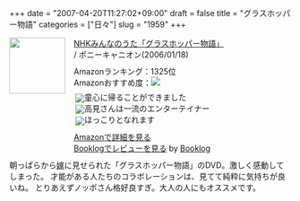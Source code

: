 +++
date = "2007-04-20T11:27:02+09:00"
draft = false
title = "グラスホッパー物語"
categories = ["日々"]
slug = "1959"
+++

<div class="booklog-all" style="margin-bottom:10px;"><div class="booklog-img" style="float:left; margin-right:15px;"><a href="http://www.amazon.co.jp/gp/product/B000CEK5A4%3ftag=ieiriblog-22%26link_code=xm2%26camp=2025" target="_blank"><img src="http://images.amazon.com/images/P/B000CEK5A4.09._SCMZZZZZZZ_.jpg"  class="booklog-imgsrc" style="border:0px; width:100px"></a><br></div><div class="booklog-data" style="float:left; width:300px;"><div class="booklog-title"><a href="http://www.amazon.co.jp/gp/product/B000CEK5A4%3ftag=ieiriblog-22%26link_code=xm2%26camp=2025" target="_blank">NHKみんなのうた「グラスホッパー物語」</a></div><div class="booklog-pub"> / ポニーキャニオン(2006/01/18)</div><div class="booklog-info" style="margin-top:10px;">Amazonランキング：1325位<br>Amazonおすすめ度：<img src="http://booklog.jp/img/5.gif"><br><div class="booklog-review" style="margin-top:6px; padding-left:3px;"><img src="http://booklog.jp/img/5.gif" align="absmiddle">童心に帰ることができました<br><img src="http://booklog.jp/img/5.gif" align="absmiddle">高見さんは一流のエンターテイナー<br><img src="http://booklog.jp/img/5.gif" align="absmiddle">ほっこりとなれます<br></div></div><div class="booklog-link" style="margin-top:10px;"><a href="http://www.amazon.co.jp/gp/product/B000CEK5A4%3ftag=ieiriblog-22%26link_code=xm2%26camp=2025" target="_blank">Amazonで詳細を見る</a><br><a href="http://booklog.jp/asin/B000CEK5A4" target="_blank">Booklogでレビューを見る</a> by <a href="http://booklog.jp" target="_blank">Booklog</a><br></div></div><br style="clear:left"></div>
朝っぱらから<a href="http://aki-tect.petit.cc/" target="_blank">嫁</a>に見せられた「グラスホッパー物語」のDVD。激しく感動してしまった。
才能がある人たちのコラボレーションは、見てて純粋に気持ちが良いね。
とりあえずノッポさん格好良すぎ。大人の人にもオススメです。
